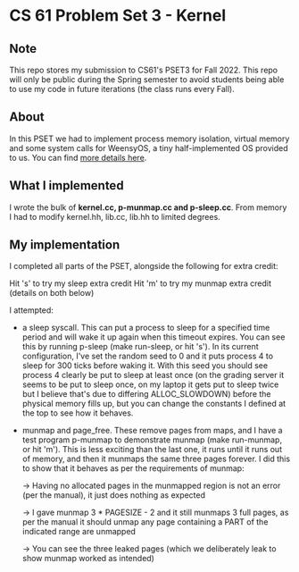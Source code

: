 CS 61 Problem Set 3 - Kernel
===================

## Note
This repo stores my submission to CS61's PSET3 for Fall 2022. This repo will only be public during the Spring semester to avoid students being able to use my code in future iterations (the class runs every Fall).

## About

In this PSET we had to implement process memory isolation, virtual memory and some system calls for WeensyOS, a tiny half-implemented OS provided to us. You can find [more details here](https://cs61.seas.harvard.edu/site/2022/WeensyOS/#gsc.tab=0).

## What I implemented

I wrote the bulk of <b>kernel.cc, p-munmap.cc and p-sleep.cc</b>. From memory I had to modify kernel.hh, lib.cc, lib.hh to limited degrees.

## My implementation

I completed all parts of the PSET, alongside the following for extra credit:

Hit 's' to try my sleep extra credit
Hit 'm' to try my munmap extra credit (details on both below)

I attempted:
 - a sleep syscall. This can put a process to sleep for a specified time period
   and will wake it up again when this timeout expires. You can see this by running p-sleep (make run-sleep, or hit 's').
   In its current configuration, I've set the random seed to 0 and it puts process 4 to sleep for 300 ticks
   before waking it. With this seed you should see process 4 clearly be put to sleep at least once (on the grading server it seems to be put to sleep once,
   on my laptop it gets put to sleep twice but I believe that's due to differing ALLOC_SLOWDOWN) before the physical memory
   fills up, but you can change the constants I defined at the top to see how it behaves.

 - munmap and page_free. These remove pages from maps, and I have a test program p-munmap to demonstrate munmap (make run-munmap, or hit 'm').
   This is less exciting than the last one, it runs until it runs out of memory, and then it munmaps the same three pages forever. I did this
   to show that it behaves as per the requirements of munmap:

    -> Having no allocated pages in the munmapped region is not an error (per the manual), it just does nothing as expected

    -> I gave munmap 3 * PAGESIZE - 2 and it still munmaps 3 full pages, as per  the manual it should unmap any page containing a PART of
       the indicated range are unmapped

    -> You can see the three leaked pages (which we deliberately leak to show munmap worked as intended)